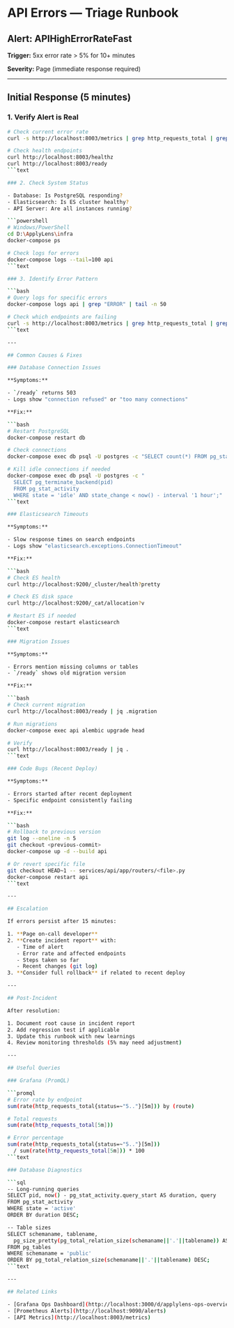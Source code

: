 # API Errors — Triage Runbook

## Alert: APIHighErrorRateFast

**Trigger:** 5xx error rate > 5% for 10+ minutes

**Severity:** Page (immediate response required)

---

## Initial Response (5 minutes)

### 1. Verify Alert is Real

```bash
# Check current error rate
curl -s http://localhost:8003/metrics | grep http_requests_total | grep "status=\"5"

# Check health endpoints
curl http://localhost:8003/healthz
curl http://localhost:8003/ready
```text

### 2. Check System Status

- Database: Is PostgreSQL responding?
- Elasticsearch: Is ES cluster healthy?
- API Server: Are all instances running?

```powershell
# Windows/PowerShell
cd D:\ApplyLens\infra
docker-compose ps

# Check logs for errors
docker-compose logs --tail=100 api
```text

### 3. Identify Error Pattern

```bash
# Query logs for specific errors
docker-compose logs api | grep "ERROR" | tail -n 50

# Check which endpoints are failing
curl -s http://localhost:8003/metrics | grep http_requests_total | grep status=\"5
```text

---

## Common Causes & Fixes

### Database Connection Issues

**Symptoms:**

- `/ready` returns 503
- Logs show "connection refused" or "too many connections"

**Fix:**

```bash
# Restart PostgreSQL
docker-compose restart db

# Check connections
docker-compose exec db psql -U postgres -c "SELECT count(*) FROM pg_stat_activity;"

# Kill idle connections if needed
docker-compose exec db psql -U postgres -c "
  SELECT pg_terminate_backend(pid)
  FROM pg_stat_activity
  WHERE state = 'idle' AND state_change < now() - interval '1 hour';"
```text

### Elasticsearch Timeouts

**Symptoms:**

- Slow response times on search endpoints
- Logs show "elasticsearch.exceptions.ConnectionTimeout"

**Fix:**

```bash
# Check ES health
curl http://localhost:9200/_cluster/health?pretty

# Check ES disk space
curl http://localhost:9200/_cat/allocation?v

# Restart ES if needed
docker-compose restart elasticsearch
```text

### Migration Issues

**Symptoms:**

- Errors mention missing columns or tables
- `/ready` shows old migration version

**Fix:**

```bash
# Check current migration
curl http://localhost:8003/ready | jq .migration

# Run migrations
docker-compose exec api alembic upgrade head

# Verify
curl http://localhost:8003/ready | jq .
```text

### Code Bugs (Recent Deploy)

**Symptoms:**

- Errors started after recent deployment
- Specific endpoint consistently failing

**Fix:**

```bash
# Rollback to previous version
git log --oneline -n 5
git checkout <previous-commit>
docker-compose up -d --build api

# Or revert specific file
git checkout HEAD~1 -- services/api/app/routers/<file>.py
docker-compose restart api
```text

---

## Escalation

If errors persist after 15 minutes:

1. **Page on-call developer**
2. **Create incident report** with:
   - Time of alert
   - Error rate and affected endpoints
   - Steps taken so far
   - Recent changes (git log)
3. **Consider full rollback** if related to recent deploy

---

## Post-Incident

After resolution:

1. Document root cause in incident report
2. Add regression test if applicable
3. Update this runbook with new learnings
4. Review monitoring thresholds (5% may need adjustment)

---

## Useful Queries

### Grafana (PromQL)

```promql
# Error rate by endpoint
sum(rate(http_requests_total{status=~"5.."}[5m])) by (route)

# Total requests
sum(rate(http_requests_total[5m]))

# Error percentage
sum(rate(http_requests_total{status=~"5.."}[5m]))
  / sum(rate(http_requests_total[5m])) * 100
```text

### Database Diagnostics

```sql
-- Long-running queries
SELECT pid, now() - pg_stat_activity.query_start AS duration, query
FROM pg_stat_activity
WHERE state = 'active'
ORDER BY duration DESC;

-- Table sizes
SELECT schemaname, tablename,
  pg_size_pretty(pg_total_relation_size(schemaname||'.'||tablename)) AS size
FROM pg_tables
WHERE schemaname = 'public'
ORDER BY pg_total_relation_size(schemaname||'.'||tablename) DESC;
```text

---

## Related Links

- [Grafana Ops Dashboard](http://localhost:3000/d/applylens-ops-overview)
- [Prometheus Alerts](http://localhost:9090/alerts)
- [API Metrics](http://localhost:8003/metrics)
